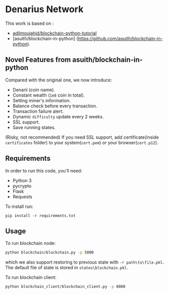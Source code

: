 # Denarius Network

This work is based on :

- [adilmoujahid/blockchain-python-tutorial](https://github.com/adilmoujahid/blockchain-python-tutorial)  
- [asuith/blockchain-in-python] (https://github.com/asuith/blockchain-in-python).


## Novel Features from asuith/blockchain-in-python

Compared with the original one, we now introduce:

- Denarii (coin name).
- Constant wealth (`1e8` coin in total).
- Setting miner's information.
- Balance check before every transaction.
- Transaction failure alert.
- Dynamic `difficulty` update every 2 weeks.
- SSL support.
- Save running states.


(Risky, not recommended) If you need SSL support, add certificate(inside `certificates` folder) to your system(`cert.pem`) or your browser(`cert.p12`). 


## Requirements

In order to run this code, you'll need:

- Python 3
- pycrypto
- Flask
- Requests

To install run:

```
pip install -r requirements.txt
```


## Usage



To run blockchain node:

```bash
python blockchain/blockchain.py -p 5000
```

which we also support restoring to previous state with `-r path\to\file.pkl`.
The default file of state is stored in `states\blockchain.pkl`.

To run blockchain client:

```bash
python blockchain_client/blockchain_client.py -p 8080
```
